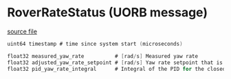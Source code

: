 # RoverRateStatus (UORB message)



[source file](https://github.com/PX4/PX4-Autopilot/blob/main/msg/RoverRateStatus.msg)

```c
uint64 timestamp # time since system start (microseconds)

float32 measured_yaw_rate          # [rad/s] Measured yaw rate
float32 adjusted_yaw_rate_setpoint # [rad/s] Yaw rate setpoint that is being tracked (Applied slew rates)
float32 pid_yaw_rate_integral      # Integral of the PID for the closed loop yaw rate controller

```
